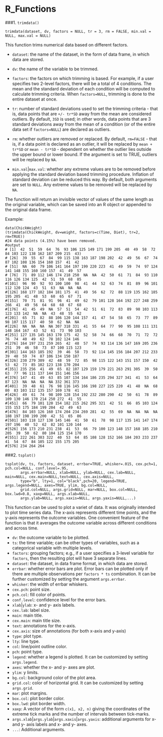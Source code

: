 R_Functions
===========

###1. `trimdata()` 

    trimdata(dataset, dv, factors = NULL, tr = 3, rm = FALSE, min.val = NULL, max.val = NULL)

This function trims numerical data based on different factors. 

* `dataset`: the name of the dataset, in the form of data frame, in which data are stored.
  
* `dv`: the name of the variable to be trimmed.
  
* `factors`: the factors on which trimming is based. For example, if a user specifies two 2-level factors, there will be a total of 4 conditions. The mean and the standard deviation of each condition will be computed to calculate trimming criteria. When `factors=NULL`, trimming is done to the entire dataset at once.
  
* `tr`: number of standard deviations used to set the trimming criteria - that is, data points that are `+/- tr*SD` away from the mean are considered outliers. By default, `3SD` is used; in other words, data points that are 3 standard deviations away from the mean of a condition (or of the entire data set if `factors=NULL`) are declared as outliers.
* `rm`: whether outliers are removed or replaced. By default, `rm=FALSE` - that is, if a data point is declared as an outlier, it will be replaced by `mean + tr*SD` or `mean - tr*SD` - dependent on whether the outlier lies outside the upper bound or lower bound. If the argument is set to TRUE, outliers will be replaced by `NA`.
* `min.val`|`max.val`: whether any extreme values are to be removed before applying the standard deviation based trimming procedure. Inflation of standard deviation can be reduced this way. By default, both arguments are set to `NULL`. Any extreme values to be removed will be replaced by `NA`.

The function will return an invisible vector of values of the same length as the original variable, which can be saved into an R object or appended to the original data frame.
  
  Example: 

    data(ChickWeight)
    (trimdata(ChickWeight, dv=weight, factors=c(Time, Diet), tr=2, rm=TRUE))
    #24 data points (4.15%) have been removed.
    #output
    # [1]  42  51  59  64  76  93 106 125 149 171 199 205  40  49  58  72  84 103 122 138 162 187 209 215  43)
    # [26]  39  55  67  84  99 115 138 163 187 198 202  42  49  56  67  74  87 102 108 136 154 160 157  41  42
    # [51]  NA  60  79 106 141 164 197 199 220 223  41  49  59  74  97 124 141 148 155 160 160 157  41  49  57
    # [76]  71  89 112 146 174 218 250  NA  NA  42  50  61  71  84  93 110 116 126 134 125  42  51  59  68  85
    #[101]  96  90  92  93 100 100  98  41  44  52  63  74  81  89  96 101 112 120 124  43  51  63  NA  NA  NA
    #[126] 168 177 182 184 181 175  41  49  56  62  72  88 119 135 162 185 195 205  41  48  53  60  65  67  71
    #[151]  70  71  81  91  96  41  49  62  79 101 128 164 192 227 248 259 266  41  49  56  64  68  68  67  68
    #[176]  41  45  49  NA  57  51  54  42  51  61  72  83  89  98 103 113 123 133 142  NA  NA  43  48  55  62
    #[201]  65  71  82  88 106 120 144 157  41  47  54  58  65  73  77  89  98 107 115 117  40  50  62  NA  NA
    #[226]  NA  NA  NA  NA 307 318 331  41  55  64  77  90  95 108 111 131 148 164 167  43  52  61  73  90 103
    #[251] 127 135 145 163 170 175  42  52  58  74  66  68  70  71  72  72  76  74  40  49  62  78 102 124 146
    #[276] 164 197 231 259 265  42  48  57  74  93 114 136 147 169 205 236 251  39  46  58  73  87 100 115 123
    #[301] 144 163 185 192  39  46  58  73  92 114 145 156 184 207 212 233  39  48  59  74  87 106 134 150 187
    #[326] 230 279 309  42  48  59  72  85  98 115 122 143 151 157 150  42  53  62  73  85 102 123 138 170 204
    #[351] 235 256  41  49  65  82 107 129 159 179 221 263 291 305  39  50  63  77  96 111 137 144 151 146 156
    #[376] 147  41  49  63  85 107 134 164 186 235 294 327 341  41  53  64  87 123  NA  NA  NA  NA 332 361 373
    #[401]  39  48  61  76  98 116 145 166 198 227 225 220  41  48  NA  68  80  83 103 112 135 157 169 178  41
    #[426]  49  61  74  98 109 128 154 192 232 280 290  42  50  61  78  89 109 130 146 170 214 250 272  41  55
    #[451]  66  79 101 120 154 182 215 262 295 321  42  51  66  85 103 124 155 153 175 184 199 204  42  49  63
    #[476]  84 103 126 160 174 204 234 269 281  42  55  69  NA  NA  NA  NA 188 197 198 199 200  42  51  65  86
    #[501] 103 118 127 138 145 146  41  50  61  78  98 117 135 141 147 174 197 196  40  52  62  82 101 120 144
    #[526] 156 173 210 231 238  41  53  66  79 100 123 148 157 168 185 210 205  39  50  62  80 104 125 154 170
    #[551] 222 261 303 322  40  53  64  85 108 128 152 166 184 203 233 237  41  54  67  84 105 122 155 175 205
    #[576] 234 264 264


###2. `tsplot()`

    tsplot(dv, ts, factors, dataset, errbar=TRUE, whisker=.015, cex.pch=1, pch.col=NULL, conf.level=.95, 
           args.errbar=NULL, xlab=NULL, ylab=NULL, cex.lab=NULL, main=NULL, cex.main=NULL,text=NULL, cex.axis=NULL, 
           type="b", lty=1, col="black",pch=20, legend=TRUE, args.legend=NULL, axes=TRUE, ylim, bg.col=NULL, 
           grid.col=NULL, args.grid=NULL, mar=NULL, box.col=NULL, box.lwd=0.8, xaxp=NULL, args.xlab=NULL, 
           args.ylab=NULL, args.xaxis=NULL, args.yaxis=NULL,...)

This function can be used to plot a variet of data. It was originally intended to plot time series data. The x-axis represents different time points, and the y-axis represents the outcome variables. One convenient feature of the function is that it averages the outcome variable across different conditions and across time.

* `dv`: the outcome variable to be plotted.
* `ts`: the time variable; can be other types of variables, such as a categorical variable with multiple levels.
* `factors`: grouping factors; e.g., if a user specifies a 3-level variable for `factors`, then the resulting plot will have 3 separate lines.
* `dataset`: the dataset, in data frame format, in which data are stored.
* `errbar`: whether error bars are plot. Error bars can be plotted only if there are multiple observations per `factors * ts` combination. It can be further customized by setting the argument `args.errbar`.
* `whisker`: the width of errbar whiskers.
* `cex.pch`: point size.
* `pch.col`: fill color of points.
* `conf.level`: confidence level for the error bars.
* `xlab`|`ylab`: x- and y- axis labels.
* `cex.lab`: label size.
* `main`: main title.
* `cex.main`: main title size.
* `text`: annotations for the x-axis.
* `cex.axis`: size of annotations (for both x-axis and y-axis)
* `type`: plot type.
* `lty`: line type.
* `col`: line/point outline color.
* `pch`: point type.
* `legend`: whether a legend is plotted. It can be customized by setting `args.legend`.
* `axes`: whether the x- and y- axes are plot.
* `ylim`: y limits.
* `bg.col`: background color of the plot area.
* `grid.col`: color of horizontal grid. It can be customized by setting `args.grid`.
* `mar`: plot margins.
* `box.col`: plot border color.
* `box.lwd`: plot border width.
* `xaxp`: A vector of the form `c(x1, x2, n)` giving the coordinates of the extreme tick marks and the number of intervals between tick-marks.
* `args.xlab`|`args.ylab`|`args.xaxis`|`args.yaxis`: additional arguments for x- and y- axis labels and x- and y- axes.
* `...`: Additional arguments.

